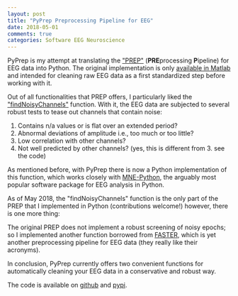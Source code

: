 ```yaml
---
layout: post
title: "PyPrep Preprocessing Pipeline for EEG"
date: 2018-05-01
comments: true
categories: Software EEG Neuroscience
---
```


PyPrep is my attempt at translating the
["PREP"](https://www.frontiersin.org/articles/10.3389/fninf.2015.00016/full)
(**PRE**processing **P**ipeline) for EEG
data into Python. The original implementation is only
[available in Matlab](https://github.com/VisLab/EEG-Clean-Tools)
and intended for cleaning raw EEG data as a first standardized step before
working with it.

Out of all functionalities that PREP offers, I particularly liked the
["findNoisyChannels"](https://github.com/VisLab/EEG-Clean-Tools/blob/d5289035ad26e773c58fe359c60d9221c4d006d1/PrepPipeline/utilities/findNoisyChannels.m)
function. With it, the EEG data are subjected to several robust tests to tease out
channels that contain noise:

1. Contains n/a values or is flat over an extended period?
2. Abnormal deviations of amplitude i.e., too much or too little?
3. Low correlation with other channels?
4. Not well predicted by other channels? (yes, this is different from 3. see the code)

As mentioned before, with PyPrep there is now a Python implementation of this
function, which works closely with
[MNE-Python](https://www.martinos.org/mne/stable/index.html),
the arguably most popular software package for EEG analysis in Python.


As of May 2018, the "findNoisyChannels" function is the only part of the PREP
that I implemented in Python (contributions welcome!) however, there is one more
thing:

The original PREP does not implement a robust screening of noisy epochs; so I
implemented another function borrowed from
 [FASTER](https://www.sciencedirect.com/science/article/pii/S0165027010003894?via%3Dihub),
 which is yet another preprocessing pipeline for EEG data (they really like their acronyms).

In conclusion, PyPrep currently offers two convenient functions for automatically
cleaning your EEG data in a conservative and robust way.

The code is available on [github](https://github.com/sappelhoff/pyprep) and
[pypi](https://pypi.org/project/pyprep/).
